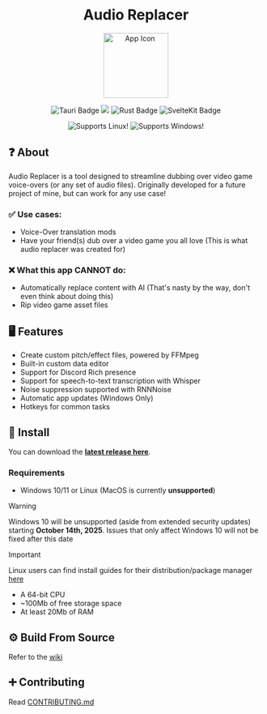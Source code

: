 <h1 align="center">Audio Replacer</h1>

<p align="center">
<img alt="App Icon" src="https://raw.githubusercontent.com/lemons-studios/audio-replacer/refs/heads/4.x-legacy/Assets/AppIcon.ico" width="128">
</p>

<p align="center">
  <img src="https://img.shields.io/badge/Tauri-FFC131?style=for-the-badge&logo=Tauri&logoColor=000" alt="Tauri Badge">
  <img src="https://img.shields.io/badge/TypeScript-007ACC?style=for-the-badge&logo=typescript&logoColor=white" alr="TypeScript Badge">
  <img src="https://img.shields.io/badge/Rust-000000?style=for-the-badge&logo=rust&logoColor=white" alt="Rust Badge">
  <img src="https://img.shields.io/badge/SvelteKit-FF3E00?style=for-the-badge&logo=Svelte&logoColor=white" alt="SvelteKit Badge">
</p>

<p align="center">
  <img src="https://img.shields.io/badge/Linux-FCC624?style=for-the-badge&logo=linux&logoColor=black" alt="Supports Linux!">
  <img src="https://img.shields.io/badge/Windows-0078D6?style=for-the-badge&logo=windows&logoColor=white" alt="Supports Windows!">
</p>

## ❓ About
Audio Replacer is a tool designed to streamline dubbing over video game voice-overs (or any set of audio files). Originally developed for a future project of mine, but can work for any use case!

### ✅ Use cases:
- Voice-Over translation mods
- Have your friend(s) dub over a video game you all love (This is what audio replacer was created for)

### ❌ What this app CANNOT do:
- Automatically replace content with AI (That's nasty by the way, don't even think about doing this)
- Rip video game asset files

## 🖥️ Features

- Create custom pitch/effect files, powered by FFMpeg
- Built-in custom data editor
- Support for Discord Rich presence
- Support for speech-to-text transcription with Whisper
- Noise suppression supported with RNNNoise
- Automatic app updates (Windows Only)
- Hotkeys for common tasks
  
## 💾 Install

You can download the [**latest release here**](https://github.com/lemons-studios/audio-replacer/releases/latest).

### Requirements

- Windows 10/11 or Linux (MacOS is currently __unsupported__)

> [!WARNING]  
> Windows 10 will be unsupported (aside from extended security updates) starting **__October 14th, 2025__**. Issues that only affect Windows 10 will not be fixed after this date

> [!IMPORTANT]  
> Linux users can find install guides for their distribution/package manager [here](https://github.com/lemons-studios/audio-replacer/wiki/Install-Audio-Replacer)

- A 64-bit CPU
- ~100Mb of free storage space
- At least 20Mb of RAM

## ⚙️ Build From Source
Refer to the [wiki](https://github.com/lemons-studios/audio-replacer/wiki/Developing-Audio-Replacer)

## ➕ Contributing
Read [CONTRIBUTING.md](https://github.com/lemons-studios/audio-replacer/CONTRIBUTING.md)